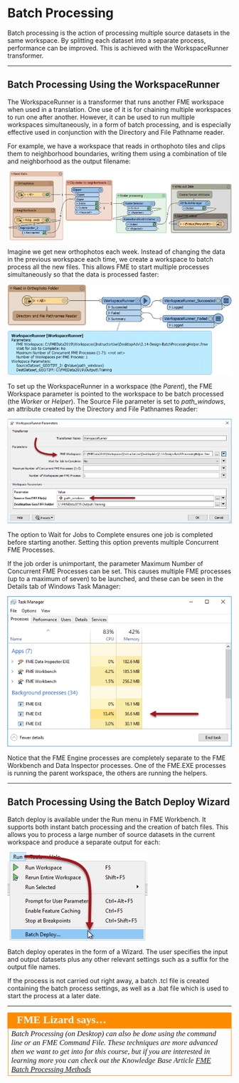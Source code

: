 # Batch Processing #

Batch processing is the action of processing multiple source datasets in the same workspace. By splitting each dataset into a separate process, performance can be improved. This is achieved with the WorkspaceRunner transformer.

---

## Batch Processing Using the WorkspaceRunner ##

The WorkspaceRunner is a transformer that runs another FME workspace when used in a translation. One use of it is for chaining multiple workspaces to run one after another. However, it can be used to run multiple workspaces simultaneously, in a form of batch processing, and is especially effective used in conjunction with the Directory and File Pathname reader. 

For example, we have a workspace that reads in orthophoto tiles and clips them to neighborhood boundaries, writing them using a combination of tile and neighborhood as the output filename:

![](./Images/Img2.029.BatchProcessingHelperWorkspace.png)

Imagine we get new orthophotos each week. Instead of changing the data in the previous workspace each time, we create a workspace to batch process all the new files. This allows FME to start multiple processes simultaneously so that the data is processed faster:

![](./Images/Img2.030.WorkspaceRunnerOverview.png)

To set up the WorkspaceRunner in a workspace (the *Parent*), the FME Workspace parameter is pointed to the workspace to be batch processed (the *Worker* or *Helper*). The Source File parameter is set to *path_windows*, an attribute created by the Directory and File Pathnames Reader:

![](./Images/Img2.031.WorkspaceRunnerParameters.png)

The option to Wait for Jobs to Complete ensures one job is completed before starting another. Setting this option prevents multiple Concurrent FME Processes. 

If the job order is unimportant, the parameter Maximum Number of Concurrent FME Processes can be set. This causes multiple FME processes (up to a maximum of seven) to be launched, and these can be seen in the Details tab of Windows Task Manager:

![](./Images/Img2.032.TaskManagerFMEProcesses.png)

Notice that the FME Engine processes are completely separate to the FME Workbench and Data Inspector processes. One of the FME.EXE processes is running the parent workspace, the others are running the helpers.

---

## Batch Processing Using the Batch Deploy Wizard ##

Batch deploy is available under the Run menu in FME Workbench. It supports both instant batch processing and the creation of batch files. This allows you to process a large number of source datasets in the current workspace and produce a separate output for each:

![](./Images/Img2.033.RunBatchDeploy.png) 

Batch deploy operates in the form of a Wizard. The user specifies the input and output datasets plus any other relevant settings such as a suffix for the output file names. 

If the process is not carried out right away, a batch .tcl file is created containing the batch process settings, as well as a .bat file which is used to start the process at a later date. 

---

<table style="border-spacing: 0px">
<tr>
<td style="vertical-align:middle;background-color:darkorange;border: 2px solid darkorange">
<i class="fa fa-quote-left fa-lg fa-pull-left fa-fw" style="color:white;padding-right: 12px;vertical-align:text-top"></i>
<span style="color:white;font-size:x-large;font-weight: bold;font-family:serif">FME Lizard says…</span>
</td>
</tr>

<tr>
<td style="border: 1px solid darkorange">
<span style="font-family:serif; font-style:italic; font-size:larger">
Batch Processing (on Desktop) can also be done using the command line or an FME Command File. These techniques are more advanced then we want to get into for this course, but if you are interested in learning more you can check out the Knowledge Base Article <a href="https://knowledge.safe.com/articles/1384/fme-batch-processing-methods-1.html" alt="Batch Processing Article">FME Batch Processing Methods</a>
</span>
</td>
</tr>
</table>
